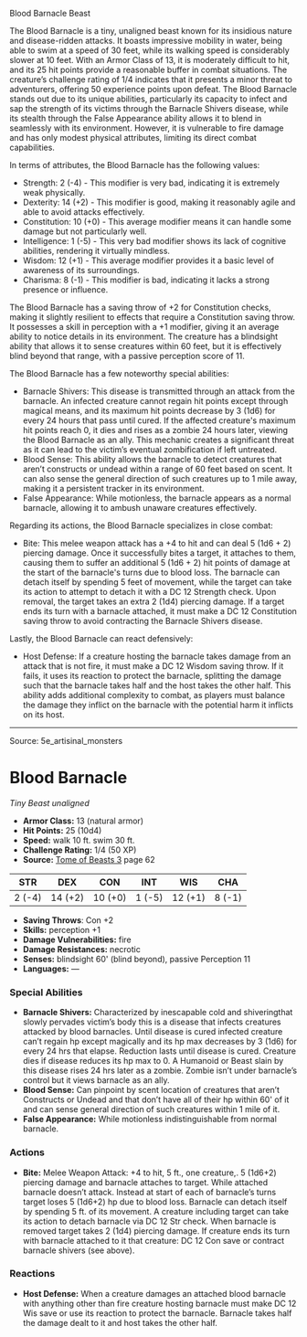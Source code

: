 <MonsterName/>Blood Barnacle</MonsterName>
<CreatureType/>Beast</CreatureType>

<summary>The Blood Barnacle is a tiny, unaligned beast known for its insidious nature and disease-ridden attacks. It boasts impressive mobility in water, being able to swim at a speed of 30 feet, while its walking speed is considerably slower at 10 feet. With an Armor Class of 13, it is moderately difficult to hit, and its 25 hit points provide a reasonable buffer in combat situations. The creature’s challenge rating of 1/4 indicates that it presents a minor threat to adventurers, offering 50 experience points upon defeat. The Blood Barnacle stands out due to its unique abilities, particularly its capacity to infect and sap the strength of its victims through the Barnacle Shivers disease, while its stealth through the False Appearance ability allows it to blend in seamlessly with its environment. However, it is vulnerable to fire damage and has only modest physical attributes, limiting its direct combat capabilities.</summary>

<detail>

In terms of attributes, the Blood Barnacle has the following values:
- Strength: 2 (-4) - This modifier is very bad, indicating it is extremely weak physically.
- Dexterity: 14 (+2) - This modifier is good, making it reasonably agile and able to avoid attacks effectively.
- Constitution: 10 (+0) - This average modifier means it can handle some damage but not particularly well.
- Intelligence: 1 (-5) - This very bad modifier shows its lack of cognitive abilities, rendering it virtually mindless.
- Wisdom: 12 (+1) - This average modifier provides it a basic level of awareness of its surroundings.
- Charisma: 8 (-1) - This modifier is bad, indicating it lacks a strong presence or influence.

The Blood Barnacle has a saving throw of +2 for Constitution checks, making it slightly resilient to effects that require a Constitution saving throw. It possesses a skill in perception with a +1 modifier, giving it an average ability to notice details in its environment. The creature has a blindsight ability that allows it to sense creatures within 60 feet, but it is effectively blind beyond that range, with a passive perception score of 11.

The Blood Barnacle has a few noteworthy special abilities:
- Barnacle Shivers: This disease is transmitted through an attack from the barnacle. An infected creature cannot regain hit points except through magical means, and its maximum hit points decrease by 3 (1d6) for every 24 hours that pass until cured. If the affected creature's maximum hit points reach 0, it dies and rises as a zombie 24 hours later, viewing the Blood Barnacle as an ally. This mechanic creates a significant threat as it can lead to the victim’s eventual zombification if left untreated.
- Blood Sense: This ability allows the barnacle to detect creatures that aren’t constructs or undead within a range of 60 feet based on scent. It can also sense the general direction of such creatures up to 1 mile away, making it a persistent tracker in its environment.
- False Appearance: While motionless, the barnacle appears as a normal barnacle, allowing it to ambush unaware creatures effectively.

Regarding its actions, the Blood Barnacle specializes in close combat:
- Bite: This melee weapon attack has a +4 to hit and can deal 5 (1d6 + 2) piercing damage. Once it successfully bites a target, it attaches to them, causing them to suffer an additional 5 (1d6 + 2) hit points of damage at the start of the barnacle's turns due to blood loss. The barnacle can detach itself by spending 5 feet of movement, while the target can take its action to attempt to detach it with a DC 12 Strength check. Upon removal, the target takes an extra 2 (1d4) piercing damage. If a target ends its turn with a barnacle attached, it must make a DC 12 Constitution saving throw to avoid contracting the Barnacle Shivers disease.

Lastly, the Blood Barnacle can react defensively:
- Host Defense: If a creature hosting the barnacle takes damage from an attack that is not fire, it must make a DC 12 Wisdom saving throw. If it fails, it uses its reaction to protect the barnacle, splitting the damage such that the barnacle takes half and the host takes the other half. This ability adds additional complexity to combat, as players must balance the damage they inflict on the barnacle with the potential harm it inflicts on its host.</detail>



---

Source: 5e_artisinal_monsters

# Blood Barnacle

*Tiny* *Beast* *unaligned*

- **Armor Class:** 13 (natural armor)
- **Hit Points:** 25 (10d4)
- **Speed:** walk 10 ft. swim 30 ft.
- **Challenge Rating:** 1/4 (50 XP)
- **Source:** [Tome of Beasts 3](https://koboldpress.com/kpstore/product/tome-of-beasts-3-for-5th-edition/) page 62

| STR | DEX | CON | INT | WIS | CHA |
| --- | --- | --- | --- | --- | --- |
| 2 (-4) | 14 (+2) | 10 (+0) | 1 (-5) | 12 (+1) | 8 (-1) |

- **Saving Throws**: Con +2
- **Skills:** perception +1
- **Damage Vulnerabilities:** fire
- **Damage Resistances:** necrotic
- **Senses:** blindsight 60' (blind beyond), passive Perception 11
- **Languages:** —

### Special Abilities

- **Barnacle Shivers:** Characterized by inescapable cold and shiveringthat slowly pervades victim’s body this is a disease that infects creatures attacked by blood barnacles. Until disease is cured infected creature can’t regain hp except magically and its hp max decreases by 3 (1d6) for every 24 hrs that elapse. Reduction lasts until disease is cured. Creature dies if disease reduces its hp max to 0. A Humanoid or Beast slain by this disease rises 24 hrs later as a zombie. Zombie isn’t under barnacle’s control but it views barnacle as an ally.
- **Blood Sense:** Can pinpoint by scent location of creatures that aren’t Constructs or Undead and that don’t have all of their hp within 60' of it and can sense general direction of such creatures within 1 mile of it.
- **False Appearance:** While motionless indistinguishable from normal barnacle.

### Actions

- **Bite:** Melee Weapon Attack: +4 to hit, 5 ft., one creature,. 5 (1d6+2) piercing damage and barnacle attaches to target. While attached barnacle doesn’t attack. Instead at start of each of barnacle’s turns target loses 5 (1d6+2) hp due to blood loss. Barnacle can detach itself by spending 5 ft. of its movement. A creature including target can take its action to detach barnacle via DC 12 Str check. When barnacle is removed target takes 2 (1d4) piercing damage. If creature ends its turn with barnacle attached to it that creature: DC 12 Con save or contract barnacle shivers (see above).

### Reactions

- **Host Defense:** When a creature damages an attached blood barnacle with anything other than fire creature hosting barnacle must make DC 12 Wis save or use its reaction to protect the barnacle. Barnacle takes half the damage dealt to it and host takes the other half.




